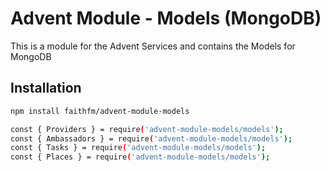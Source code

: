 # Advent Module - Models (MongoDB)

This is a module for the Advent Services and contains the Models for MongoDB

## Installation

```bash
npm install faithfm/advent-module-models

const { Providers } = require('advent-module-models/models');
const { Ambassadors } = require('advent-module-models/models');
const { Tasks } = require('advent-module-models/models');
const { Places } = require('advent-module-models/models');